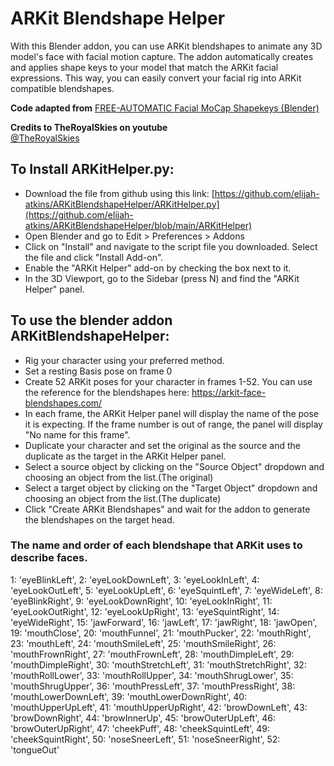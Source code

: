 # ARKit Blendshape Helper
With this Blender addon, you can use ARKit blendshapes to animate any 3D model's face with facial motion capture. The addon automatically creates and applies shape keys to your model that match the ARKit facial expressions. This way, you can easily convert your facial rig into ARKit compatible blendshapes.

**Code adapted from** [FREE-AUTOMATIC Facial MoCap Shapekeys (Blender)](https://www.youtube.com/watch?v=61QUzH34l1I)

**Credits to TheRoyalSkies on youtube**  
[@TheRoyalSkies](https://www.youtube.com/@TheRoyalSkies)  

## To Install ARKitHelper.py:
- Download the file from github using this link: [https://github.com/elijah-atkins/ARKitBlendshapeHelper/ARKitHelper.py](https://github.com/elijah-atkins/ARKitBlendshapeHelper/blob/main/ARKitHelper)
- Open Blender and go to Edit > Preferences > Addons
- Click on "Install" and navigate to the script file you downloaded. Select the file and click "Install Add-on".
- Enable the "ARKit Helper" add-on by checking the box next to it.
- In the 3D Viewport, go to the Sidebar (press N) and find the "ARKit Helper" panel.

## To use the blender addon ARKitBlendshapeHelper:
- Rig your character using your preferred method.
- Set a resting Basis pose on frame 0
- Create 52 ARKit poses for your character in frames 1-52. You can use the reference for the blendshapes here: https://arkit-face-blendshapes.com/ 
-  In each frame, the ARKit Helper panel will display the name of the pose it is expecting. If the frame number is out of range, the panel will display "No name for this frame".
- Duplicate your character and set the original as the source and the duplicate as the target in the ARKit Helper panel.
- Select a source object by clicking on the "Source Object" dropdown and choosing an object from the list.(The original)
- Select a target object by clicking on the "Target Object" dropdown and choosing an object from the list.(The duplicate)
- Click "Create ARKit Blendshapes" and wait for the addon to generate the blendshapes on the target head.

### The name and order of each blendshape that ARKit uses to describe faces.
  1: 'eyeBlinkLeft',
  2: 'eyeLookDownLeft',
  3: 'eyeLookInLeft',
  4: 'eyeLookOutLeft',
  5: 'eyeLookUpLeft',
  6: 'eyeSquintLeft',
  7: 'eyeWideLeft',
  8: 'eyeBlinkRight',
  9: 'eyeLookDownRight',
  10: 'eyeLookInRight',
  11: 'eyeLookOutRight',
  12: 'eyeLookUpRight',
  13: 'eyeSquintRight',
  14: 'eyeWideRight',
  15: 'jawForward',
  16: 'jawLeft',
  17: 'jawRight',
  18: 'jawOpen',
  19: 'mouthClose',
  20: 'mouthFunnel',
  21: 'mouthPucker',
  22: 'mouthRight',
  23: 'mouthLeft',
  24: 'mouthSmileLeft',
  25: 'mouthSmileRight',
  26: 'mouthFrownRight',
  27: 'mouthFrownLeft',
  28: 'mouthDimpleLeft',
  29: 'mouthDimpleRight',
  30: 'mouthStretchLeft',
  31: 'mouthStretchRight',
  32: 'mouthRollLower',
  33: 'mouthRollUpper',
  34: 'mouthShrugLower',
  35: 'mouthShrugUpper',
  36: 'mouthPressLeft',
  37: 'mouthPressRight',
  38: 'mouthLowerDownLeft',
  39: 'mouthLowerDownRight',
  40: 'mouthUpperUpLeft',
  41: 'mouthUpperUpRight',
  42: 'browDownLeft',
  43: 'browDownRight',
  44: 'browInnerUp',
  45: 'browOuterUpLeft',
  46: 'browOuterUpRight',
  47: 'cheekPuff',
  48: 'cheekSquintLeft',
  49: 'cheekSquintRight',
  50: 'noseSneerLeft',
  51: 'noseSneerRight',
  52: 'tongueOut'

